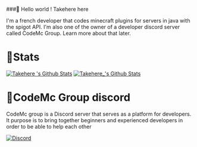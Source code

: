 ###👋 Hello world ! Takehere here

I'm a french developer that codes minecraft plugins for servers in java with the spigot API. I'm also one of the owner of a developer discord server called CodeMc Group. Learn more about that later.

# 📝Stats
[![Takehere 's Github Stats](https://github-readme-stats.vercel.app/api/top-langs/?username=takehere&show_icons=true&hide_border=true&theme=radical)](https://github.com/anuraghazra/github-readme-stats)
[![Takehere_'s Github Stats](https://github-readme-stats.vercel.app/api?username=takehere&show_icons=true&hide_border=true&theme=radical)](https://github.com/anuraghazra/github-readme-stats)


# 📡CodeMc Group discord
CodeMc group is a Discord server that serves as a platform for developers. It purpose is to bring together beginners and experienced developers in order to be able to help each other

<a href="https://discord.gg/YXrXpCspT4"><img src="https://img.shields.io/static/v1?logo=discord&label=&message=Discord&color=36393f&style=flat-square" alt="Discord"></a>

